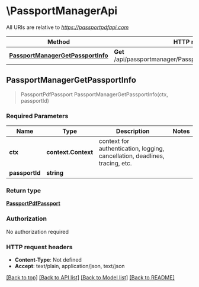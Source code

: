 # \PassportManagerApi

All URIs are relative to *https://passportpdfapi.com*

Method | HTTP request | Description
------------- | ------------- | -------------
[**PassportManagerGetPassportInfo**](PassportManagerApi.md#PassportManagerGetPassportInfo) | **Get** /api/passportmanager/PassportManagerGetPassportInfo | 



## PassportManagerGetPassportInfo

> PassportPdfPassport PassportManagerGetPassportInfo(ctx, passportId)



### Required Parameters


Name | Type | Description  | Notes
------------- | ------------- | ------------- | -------------
**ctx** | **context.Context** | context for authentication, logging, cancellation, deadlines, tracing, etc.
**passportId** | **string**|  | 

### Return type

[**PassportPdfPassport**](PassportPDFPassport.md)

### Authorization

No authorization required

### HTTP request headers

- **Content-Type**: Not defined
- **Accept**: text/plain, application/json, text/json

[[Back to top]](#) [[Back to API list]](../README.md#documentation-for-api-endpoints)
[[Back to Model list]](../README.md#documentation-for-models)
[[Back to README]](../README.md)

